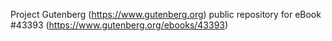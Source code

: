 Project Gutenberg (https://www.gutenberg.org) public repository for eBook #43393 (https://www.gutenberg.org/ebooks/43393)
